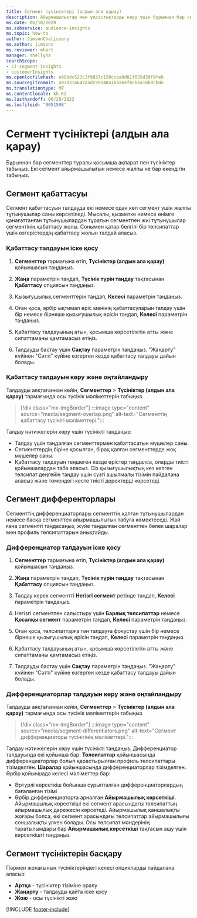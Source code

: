 ```yaml
---
title: Сегмент түсініктері (алдын ала қарау)
description: Айырмашылықтар мен ұқсастықтарды көру үшін бұрыннан бар сегменттер туралы түсінік алыңыз.
ms.date: 06/10/2020
ms.subservice: audience-insights
ms.topic: how-to
author: JimsonChalissery
ms.author: jimsonc
ms.reviewer: mhart
manager: shellyha
searchScope:
- ci-segment-insights
- customerInsights
ms.openlocfilehash: e90bdc523c3f8857c150ccba9d81f055d39f9feb
ms.sourcegitcommit: a97d31a647a5d259140a1baaeef8c6ea10b8cbde
ms.translationtype: MT
ms.contentlocale: kk-KZ
ms.lasthandoff: 06/29/2022
ms.locfileid: "9051598"
---
```

# <a name="segment-insights-preview"></a>Сегмент түсініктері (алдын ала қарау)

Бұрыннан бар сегменттер туралы қосымша ақпарат пен түсініктер табыңыз. Екі сегмент айырмашылығын немесе жалпы не бар екендігін табыңыз.

## <a name="segment-overlap"></a>Сегмент қабаттасуы

Сегмент қабаттасуын талдауда екі немесе одан көп сегмент үшін жалпы тұтынушылар саны көрсетіледі. Мысалы, қызметке немесе өнімге қанағаттанған тұтынушылардан тұратын сегментпен жиі тұтынушылар сегментінің қабаттасу жолы.
Сонымен қатар белгілі бір төлсипаттар үшін өзгерістердің қабаттасу жолын талдай аласыз.

### <a name="run-an-overlap-analysis"></a>Қабаттасу талдауын іске қосу

1. **Сегменттер** тармағына өтіп, **Түсініктер (алдын ала қарау)** қойыншасын таңдаңыз.

1. **Жаңа** параметрін таңдап, **Түсінік түрін таңдау** тақтасынан **Қабаттасу** опциясын таңдаңыз.

1. Қызығушылық сегменттерін таңдап, **Келесі** параметрін таңдаңыз.

1. Оған қоса, әрбір ықтимал өріс мәнінің қабаттасуларын талдау үшін бір немесе бірнеше қызығушылық өрісін таңдап, **Келесі** параметрін таңдаңыз.

1. Қабаттасу талдауының атын, қосымша көрсетілетін атты және сипаттаманы қамтамасыз етіңіз.

1. Талдауды бастау үшін **Сақтау** параметрін таңдаңыз. "Жаңарту" күйінен "Сәтті" күйіне өзгерген кезде қабаттасу талдауы дайын болады.

### <a name="view-and-optimize-an-overlap-analysis"></a>Қабаттасу талдауын көру және оңтайландыру

Талдауды аяқтағаннан кейін, **Сегменттер** > **Түсініктер (алдын ала қарау)** тармағында осы түсінік мәліметтерін табыңыз.

> [!div class="mx-imgBorder"]
> :::image type="content" source="media/segment-overlap.png" alt-text="Сегменттің қабаттасу түсінігі мәліметтері.":::

Талдау нәтижелерін көру үшін түсінікті таңдаңыз:

- Талдау үшін таңдалған сегменттермен қабаттасатын мүшелер саны.
- Сегменттердің біріне қосылған, бірақ қалған сегменттерде жоқ мүшелер саны.
- Қабаттасу талдауын теңшеген кезде өрістер таңдалса, оларды тиісті қойыншалардан таба аласыз. Сіз қызығушылықтың кез келген төлсипат деңгейін таңдау үшін сүзгі ашылмалы тізімін пайдалана аласыз және төмендегі кесте тиісті деректерді көрсетеді.

## <a name="segment-differentiators"></a>Сегмент дифференторлары

Сегменттің дифференциаторлары сегменттің қалған тұтынушылардан немесе басқа сегменттен айырмашылығын табуға көмектеседі. Жай ғана сегментті таңдасаңыз, жүйе таңдалған сегменттен бөлек шаралар мен профиль төлсипаттарын анықтайды.

### <a name="run-a-differentiator-analysis"></a>Дифференциатор талдауын іске қосу

1. **Сегменттер** тармағына өтіп, **Түсініктер (алдын ала қарау)** қойыншасын таңдаңыз.

1. **Жаңа** параметрін таңдап, **Түсінік түрін таңдау** тақтасынан **Қабаттасу** опциясын таңдаңыз.

1. Талдау керек сегментті **Негізгі сегмент** ретінде таңдап, **Келесі** параметрін таңдаңыз.

1. Негізгі сегментпен салыстыру үшін **Барлық төлсипаттар** немесе **Қосалқы сегмент** параметрін таңдап, **Келесі** параметрін таңдаңыз.

1. Оған қоса, төлсипаттарға тән талдауға фокустау үшін бір немесе бірнеше қызығушылық өрісін таңдап, **Келесі** параметрін таңдаңыз.

1. Қабаттасу талдауының атын, қосымша көрсетілетін атты және сипаттаманы қамтамасыз етіңіз.

1. Талдауды бастау үшін **Сақтау** параметрін таңдаңыз. "Жаңарту" күйінен "Сәтті" күйіне өзгерген кезде қабаттасу талдауы дайын болады.

### <a name="view-and-optimize-a-differentiators-analysis"></a>Дифференциаторлар талдауын көру және оңтайландыру

Талдауды аяқтағаннан кейін, **Сегменттер** > **Түсініктер (алдын ала қарау)** тармағында осы түсінік мәліметтерін табыңыз.

> [!div class="mx-imgBorder"]
> :::image type="content" source="media/segment-differentiators.png" alt-text="Сегмент дифференциаторы түсінігінің мәліметтері.":::

Талдау нәтижелерін көру үшін түсінікті таңдаңыз. Дифференциатор талдауында екі қойынша бар. **Төлсипаттар** қойыншасында дифференциаторлар болып қарастырылған профиль төлсипаттары тізімделген. **Шаралар** қойыншасында дифференциаторлар тізімделген. Әрбір қойыншада келесі мәліметтер бар:

- Әртүрлі көрсеткіш бойынша сұрыпталған дифференциаторлардың бағаланған тізімі
- Әрбір дифференциаторға арналған **Айырмашылық көрсеткіші**. Айырмашылық көрсеткіші екі сегмент арасындағы төлсипаттың айырмашылық дәрежесін көрсетеді. Айырмашылық қаншалықты жоғары болса, екі сегмент арасындағы төлсипаттар айырмашылығы соншалықты үлкен болады. Осы төлсипат мәндерінің таратылымдары бар **Айырмашылық көрсеткіші** тақтасын ашу үшін көрсеткішті таңдаңыз.

## <a name="manage-segment-insights"></a>Сегмент түсініктерін басқару

Пәрмен жолағының түсініктеріндегі келесі опцияларды пайдалана аласыз:

- **Артқа** - түсініктер тізіміне оралу
- **Жаңарту** - талдауды қайта іске қосу
- **Жою** - осы түсінікті жою


[!INCLUDE [footer-include](includes/footer-banner.md)]
